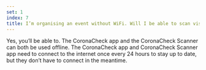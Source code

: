 ```yaml
---
set: 1
index: 7
title: I’m organising an event without WiFi. Will I be able to scan visitors’ QR codes? 
---
```

Yes, you’ll be able to. The CoronaCheck app and the CoronaCheck Scanner can both be used offline. The CoronaCheck app and CoronaCheck Scanner app need to connect to the internet once every 24 hours to stay up to date, but they don’t have to connect in the meantime. 
